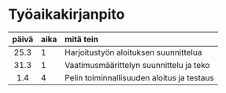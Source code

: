 # Työaikakirjanpito

| päivä | aika | mitä tein  |
| :----:|:-----| :-----|
| 25.3 | 1 | Harjoitustyön aloituksen suunnittelua |
| 31.3 | 1 | Vaatimusmäärittelyn suunnittelu ja teko |
| 1.4 | 4 | Pelin toiminnallisuuden aloitus ja testaus |